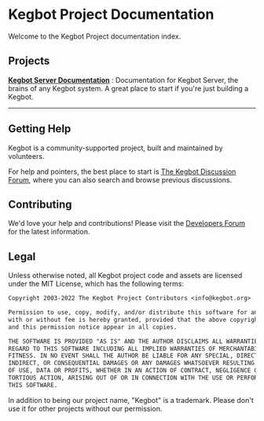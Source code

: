 # Kegbot Project Documentation

Welcome to the Kegbot Project documentation index.

## Projects

[**Kegbot Server Documentation**](https://docs.kegbot.org/projects/kegbot-server)
: Documentation for Kegbot Server, the brains of any Kegbot system. A great place to start if you're just building a Kegbot.

---

## Getting Help

Kegbot is a community-supported project, built and maintained by volunteers.

For help and pointers, the best place to start is [The Kegbot Discussion Forum](https://forum.kegbot.org/), where you can also search and browse previous discussions.

## Contributing

We'd love your help and contributions! Please visit the [Developers Forum](https://forum.kegbot.org/c/developers) for the latest information.

## Legal

Unless otherwise noted, all Kegbot project code and assets are licensed under the MIT License, which has the following terms:

```txt
Copyright 2003-2022 The Kegbot Project Contributors <info@kegbot.org>

Permission to use, copy, modify, and/or distribute this software for any purpose
with or without fee is hereby granted, provided that the above copyright notice
and this permission notice appear in all copies.

THE SOFTWARE IS PROVIDED "AS IS" AND THE AUTHOR DISCLAIMS ALL WARRANTIES WITH
REGARD TO THIS SOFTWARE INCLUDING ALL IMPLIED WARRANTIES OF MERCHANTABILITY AND
FITNESS. IN NO EVENT SHALL THE AUTHOR BE LIABLE FOR ANY SPECIAL, DIRECT,
INDIRECT, OR CONSEQUENTIAL DAMAGES OR ANY DAMAGES WHATSOEVER RESULTING FROM LOSS
OF USE, DATA OR PROFITS, WHETHER IN AN ACTION OF CONTRACT, NEGLIGENCE OR OTHER
TORTIOUS ACTION, ARISING OUT OF OR IN CONNECTION WITH THE USE OR PERFORMANCE OF
THIS SOFTWARE.
```

In addition to being our project name, "Kegbot" is a trademark. Please don't use it for other projects without our permission.
